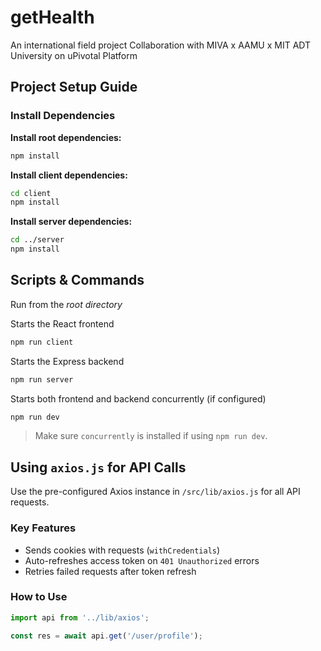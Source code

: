 # getHealth
An international field project Collaboration with MIVA x AAMU x MIT ADT University on uPivotal Platform

## Project Setup Guide
### Install Dependencies

**Install root dependencies:**
```bash
npm install
```

**Install client dependencies:**
```bash
cd client
npm install
```

**Install server dependencies:**
```bash
cd ../server
npm install
```

## Scripts & Commands
Run from the *root directory* 

Starts the React frontend   
```bash
npm run client
```

Starts the Express backend       
```bash
npm run server
```

Starts both frontend and backend concurrently (if configured) 
```bash
npm run dev
```

> Make sure `concurrently` is installed if using `npm run dev`.

## Using `axios.js` for API Calls

Use the pre-configured Axios instance in `/src/lib/axios.js` for all API requests.

### Key Features
- Sends cookies with requests (`withCredentials`)
- Auto-refreshes access token on `401 Unauthorized` errors
- Retries failed requests after token refresh

### How to Use

```js
import api from '../lib/axios';

const res = await api.get('/user/profile');
```
